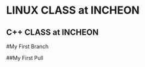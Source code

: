 LINUX CLASS at INCHEON
======================

C++ CLASS at INCHEON
-------------------

#My First Branch

##My First Pull
